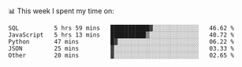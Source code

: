 📊 This week I spent my time on:
<!--START_SECTION:waka-->

```text
SQL          5 hrs 59 mins   ███████████▓░░░░░░░░░░░░░   46.62 %
JavaScript   5 hrs 13 mins   ██████████▒░░░░░░░░░░░░░░   40.72 %
Python       47 mins         █▓░░░░░░░░░░░░░░░░░░░░░░░   06.22 %
JSON         25 mins         ▓░░░░░░░░░░░░░░░░░░░░░░░░   03.33 %
Other        20 mins         ▓░░░░░░░░░░░░░░░░░░░░░░░░   02.65 %
```

<!--END_SECTION:waka-->

